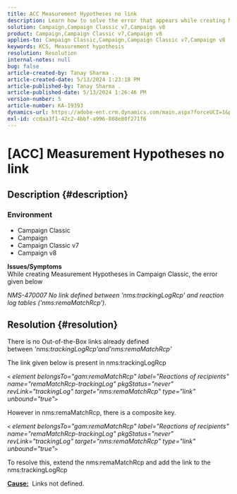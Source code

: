 ```yaml
---
title: ACC Measurement Hypotheses no link
description: Learn how to solve the error that appears while creating Measurement Hypotheses in Campaign Classic.
solution: Campaign,Campaign Classic v7,Campaign v8
product: Campaign,Campaign Classic v7,Campaign v8
applies-to: Campaign Classic,Campaign,Campaign Classic v7,Campaign v8
keywords: KCS, Measurement hypothesis
resolution: Resolution
internal-notes: null
bug: false
article-created-by: Tanay Sharma .
article-created-date: 5/13/2024 1:23:18 PM
article-published-by: Tanay Sharma .
article-published-date: 5/13/2024 1:26:46 PM
version-number: 5
article-number: KA-19393
dynamics-url: https://adobe-ent.crm.dynamics.com/main.aspx?forceUCI=1&pagetype=entityrecord&etn=knowledgearticle&id=8b6538f3-2b11-ef11-9f8a-6045bd02b206
exl-id: ccdaa3f1-42c2-4bbf-a996-808e80f271f6
---
```

# [ACC] Measurement Hypotheses no link

## Description {#description}


### <b>Environment</b>

- Campaign Classic
- Campaign
- Campaign Classic v7
- Campaign v8

<b>Issues/Symptoms</b><br>While creating Measurement Hypotheses in Campaign Classic, the error given below

*NMS-470007 No link defined between 'nms:trackingLogRcp' and reaction log tables ('nms:remaMatchRcp').*

## Resolution {#resolution}


There is no Out-of-the-Box links already defined between *'nms:trackingLogRcp'*and*'nms:remaMatchRcp'*

The link given below is present in nms:trackingLogRcp

*`<` element belongsTo="gam:remaMatchRcp" label="Reactions of recipients" name="remaMatchRcp-trackingLog" pkgStatus="never" revLink="trackingLog" target="nms:remaMatchRcp" type="link" unbound="true"`>`*

However in nms:remaMatchRcp, there is a composite key.

*`<` element belongsTo="gam:remaMatchRcp" label="Reactions of recipients" name="remaMatchRcp-trackingLog" pkgStatus="never" revLink="trackingLog" target="nms:remaMatchRcp" type="link" unbound="true"`>`*

To resolve this, extend the nms:remaMatchRcp and add the link to the nms:trackingLogRcp



<b><u>Cause:</u></b>  Links not defined.
